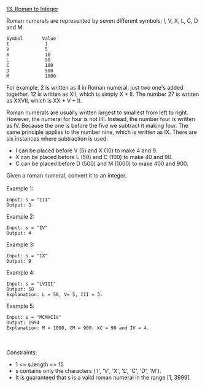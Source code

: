 [13. Roman to Integer](https://leetcode.com/problems/roman-to-integer/)<br>

Roman numerals are represented by seven different symbols: I, V, X, L, C, D and M.
```
Symbol       Value
I             1
V             5
X             10
L             50
C             100
D             500
M             1000
```

For example, 2 is written as II in Roman numeral, just two one's added together. 12 is written as XII, which is simply X + II. The number 27 is written as XXVII, which is XX + V + II.

Roman numerals are usually written largest to smallest from left to right. However, the numeral for four is not IIII. Instead, the number four is written as IV. Because the one is before the five we subtract it making four. The same principle applies to the number nine, which is written as IX. There are six instances where subtraction is used:

+    I can be placed before V (5) and X (10) to make 4 and 9. 
+    X can be placed before L (50) and C (100) to make 40 and 90. 
+    C can be placed before D (500) and M (1000) to make 400 and 900.

Given a roman numeral, convert it to an integer.
<br>
<br>
Example 1:

```
Input: s = "III"
Output: 3
```

Example 2:

```
Input: s = "IV"
Output: 4
```

Example 3:

```
Input: s = "IX"
Output: 9
```

Example 4:

```
Input: s = "LVIII"
Output: 58
Explanation: L = 50, V= 5, III = 3.
```

Example 5:

```
Input: s = "MCMXCIV"
Output: 1994
Explanation: M = 1000, CM = 900, XC = 90 and IV = 4.
```
<br>
<br>
Constraints:

+    1 <= s.length <= 15
+    s contains only the characters ('I', 'V', 'X', 'L', 'C', 'D', 'M').
+    It is guaranteed that s is a valid roman numeral in the range [1, 3999].

